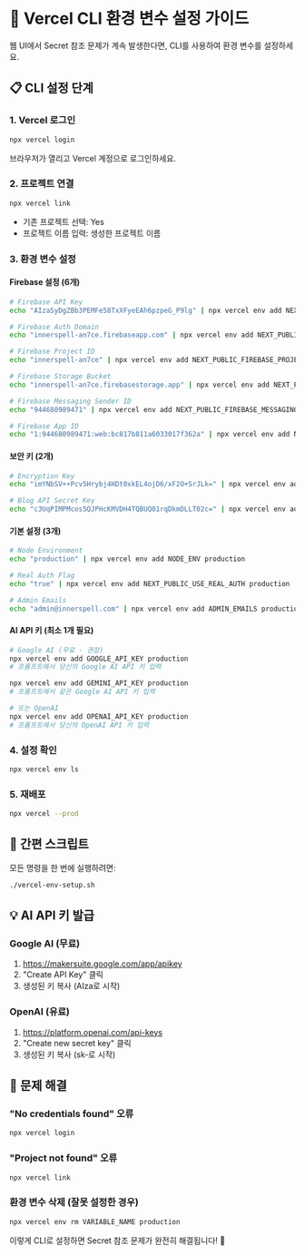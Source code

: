 # 🔧 Vercel CLI 환경 변수 설정 가이드

웹 UI에서 Secret 참조 문제가 계속 발생한다면, CLI를 사용하여 환경 변수를 설정하세요.

## 📋 CLI 설정 단계

### 1. Vercel 로그인
```bash
npx vercel login
```
브라우저가 열리고 Vercel 계정으로 로그인하세요.

### 2. 프로젝트 연결
```bash
npx vercel link
```
- 기존 프로젝트 선택: Yes
- 프로젝트 이름 입력: 생성한 프로젝트 이름

### 3. 환경 변수 설정

#### Firebase 설정 (6개)
```bash
# Firebase API Key
echo "AIzaSyDgZBb3PEMFe58TxXFyeEAh6pzpeG_P9lg" | npx vercel env add NEXT_PUBLIC_FIREBASE_API_KEY production

# Firebase Auth Domain  
echo "innerspell-an7ce.firebaseapp.com" | npx vercel env add NEXT_PUBLIC_FIREBASE_AUTH_DOMAIN production

# Firebase Project ID
echo "innerspell-an7ce" | npx vercel env add NEXT_PUBLIC_FIREBASE_PROJECT_ID production

# Firebase Storage Bucket
echo "innerspell-an7ce.firebasestorage.app" | npx vercel env add NEXT_PUBLIC_FIREBASE_STORAGE_BUCKET production

# Firebase Messaging Sender ID
echo "944680989471" | npx vercel env add NEXT_PUBLIC_FIREBASE_MESSAGING_SENDER_ID production

# Firebase App ID
echo "1:944680989471:web:bc817b811a6033017f362a" | npx vercel env add NEXT_PUBLIC_FIREBASE_APP_ID production
```

#### 보안 키 (2개)
```bash
# Encryption Key
echo "imYNbSV++Pcv5Hrybj4HDt0xkEL4ojD6/xF2O+SrJLk=" | npx vercel env add ENCRYPTION_KEY production

# Blog API Secret Key
echo "c3UqPIMPMcos5QJPHcKMVDH4TQBUQ01rqDkmDLLT02c=" | npx vercel env add BLOG_API_SECRET_KEY production
```

#### 기본 설정 (3개)
```bash
# Node Environment
echo "production" | npx vercel env add NODE_ENV production

# Real Auth Flag
echo "true" | npx vercel env add NEXT_PUBLIC_USE_REAL_AUTH production

# Admin Emails
echo "admin@innerspell.com" | npx vercel env add ADMIN_EMAILS production
```

#### AI API 키 (최소 1개 필요)
```bash
# Google AI (무료 - 권장)
npx vercel env add GOOGLE_API_KEY production
# 프롬프트에서 당신의 Google AI API 키 입력

npx vercel env add GEMINI_API_KEY production  
# 프롬프트에서 같은 Google AI API 키 입력

# 또는 OpenAI
npx vercel env add OPENAI_API_KEY production
# 프롬프트에서 당신의 OpenAI API 키 입력
```

### 4. 설정 확인
```bash
npx vercel env ls
```

### 5. 재배포
```bash
npx vercel --prod
```

## 🎯 간편 스크립트

모든 명령을 한 번에 실행하려면:
```bash
./vercel-env-setup.sh
```

## 💡 AI API 키 발급

### Google AI (무료)
1. https://makersuite.google.com/app/apikey
2. "Create API Key" 클릭
3. 생성된 키 복사 (AIza로 시작)

### OpenAI (유료)
1. https://platform.openai.com/api-keys
2. "Create new secret key" 클릭
3. 생성된 키 복사 (sk-로 시작)

## 🔧 문제 해결

### "No credentials found" 오류
```bash
npx vercel login
```

### "Project not found" 오류
```bash
npx vercel link
```

### 환경 변수 삭제 (잘못 설정한 경우)
```bash
npx vercel env rm VARIABLE_NAME production
```

이렇게 CLI로 설정하면 Secret 참조 문제가 완전히 해결됩니다! 🎉